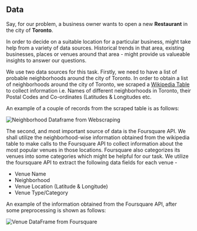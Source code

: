 ## Data

Say, for our problem, a business owner wants to open a new **Restaurant** in the city of **Toronto**. 

In order to decide on a suitable location for a particular business, might take help from a variety of data sources. Historical trends in that area, existing businesses, places or venues around that area - might provide us valueable insights to answer our questions.

We use two data sources for this task. Firstly, we need to have a list of probable neighborhoods around the city of Toronto. In order to obtain a list of neighborhoods around the city of Toronto, we scraped a [Wikipedia Table](https://en.wikipedia.org/wiki/List_of_postal_codes_of_Canada:_M) to collect information i.e. Names of different neighborhoods in Toronto, their Postal Codes and Co-ordinates (Latitudes & Longitudes etc.

An example of a couple of records from the scraped table is as follows: 

![Neighborhood Dataframe from Webscraping]("https://raw.githubusercontent.com/sadiatanjim/Coursera_Capstone/master/Report/neighborhood_df.jpg")

The second, and most important source of data is the Foursquare API. We shall utilize the neighborhood-wise information obtained from the wikipedia table to make calls to the Foursquare API to collect information about the most popular venues in those locations. Foursquare also categorizes its venues into some categories which might be helpful for our task. We utilize the foursquare API to extract the following data fields for each venue - 
* Venue Name
* Neighborhood
* Venue Location (Latitude &  Longitude)
* Venue Type/Category

An example of the information obtained from the Foursquare API, after some preprocessing is shown as follows:

![Venue DataFrame from Foursquare]("https://raw.githubusercontent.com/sadiatanjim/Coursera_Capstone/master/Report/venue_df.jpg")
